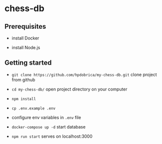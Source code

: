 # chess-db

## Prerequisites 

- install Docker

- install Node.js

## Getting started

- `git clone https://github.com/hpdobrica/my-chess-db.git` clone project from github

- `cd my-chess-db/` open project directory on your computer

- `npm install`

- `cp .env.example .env`

- configure env variables in `.env` file

- `docker-compose up -d` start database

- `npm run start` serves on localhost:3000





